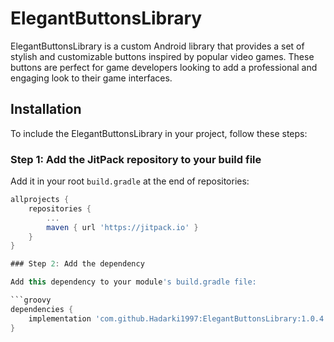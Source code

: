# ElegantButtonsLibrary

ElegantButtonsLibrary is a custom Android library that provides a set of stylish and customizable buttons inspired by popular video games. These buttons are perfect for game developers looking to add a professional and engaging look to their game interfaces.

## Installation

To include the ElegantButtonsLibrary in your project, follow these steps:

### Step 1: Add the JitPack repository to your build file

Add it in your root `build.gradle` at the end of repositories:

```groovy
allprojects {
    repositories {
        ...
        maven { url 'https://jitpack.io' }
    }
}

### Step 2: Add the dependency

Add this dependency to your module's build.gradle file:

```groovy
dependencies {
    implementation 'com.github.Hadarki1997:ElegantButtonsLibrary:1.0.4'
}
